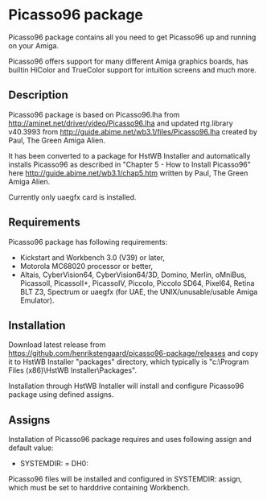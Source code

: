# Picasso96 package

Picasso96 package contains all you need to get Picasso96 up and running on your Amiga.

Picasso96 offers support for many different Amiga graphics boards, has builtin HiColor and TrueColor support for intuition screens and much
more.

## Description

Picasso96 package is based on Picasso96.lha from http://aminet.net/driver/video/Picasso96.lha and updated rtg.library v40.3993 from http://guide.abime.net/wb3.1/files/Picasso96.lha created by Paul, The Green Amiga Alien.

It has been converted to a package for HstWB Installer and automatically installs Picasso96 as described in "Chapter 5 - How to Install Picasso96" here http://guide.abime.net/wb3.1/chap5.htm written by Paul, The Green Amiga Alien.

Currently only uaegfx card is installed.

## Requirements

Picasso96 package has following requirements:

- Kickstart and Workbench 3.0 (V39) or later,
- Motorola MC68020 processor or better,
- Altais, CyberVision64, CyberVision64/3D, Domino, Merlin, oMniBus,
  PicassoII, PicassoII+, PicassoIV, Piccolo, Piccolo SD64, Pixel64,
  Retina BLT Z3, Spectrum or uaegfx (for UAE, the UNIX/unusable/usable
  Amiga Emulator).

## Installation

Download latest release from https://github.com/henrikstengaard/picasso96-package/releases and copy it to HstWB Installer "packages" directory, which typically is "c:\Program Files (x86)\HstWB Installer\Packages".

Installation through HstWB Installer will install and configure Picasso96 package using defined assigns.



## Assigns

Installation of Picasso96 package requires and uses following assign and default value:

- SYSTEMDIR: = DH0:

Picasso96 files will be installed and configured in SYSTEMDIR: assign, which must be set to harddrive containing Workbench.